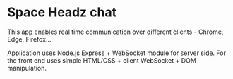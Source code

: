 # Space Headz chat

This app enables real time communication over different clients - Chrome, Edge, Firefox...

Application uses Node.js Express + WebSocket module for server side. For the front end uses simple HTML/CSS + client WebSocket + DOM manipulation.


